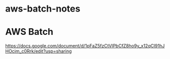 # aws-batch-notes

# AWS Batch
https://docs.google.com/document/d/1pFaZ5fzCtVlPbCfZ8ho9y_x12qCl91hJHOcim_c0Rrk/edit?usp=sharing
